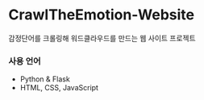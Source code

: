 # CrawlTheEmotion-Website
감정단어를 크롤링해 워드클라우드를 만드는 웹 사이트 프로젝트

### 사용 언어
- Python & Flask
- HTML, CSS, JavaScript
